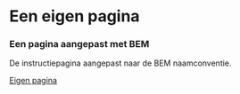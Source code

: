 # Een eigen pagina
### Een pagina aangepast met BEM

De instructiepagina aangepast naar de BEM naamconventie.

[Eigen pagina](http://bla.hosts.ma-cloud.nl/eigenPagina/ "Eigen pagina met BEM")
